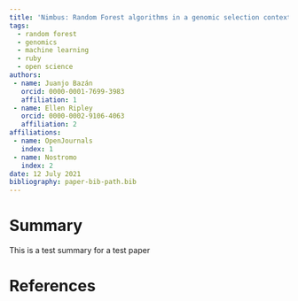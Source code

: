 ```yaml
---
title: 'Nimbus: Random Forest algorithms in a genomic selection context'
tags:
  - random forest
  - genomics
  - machine learning
  - ruby
  - open science
authors:
 - name: Juanjo Bazán
   orcid: 0000-0001-7699-3983
   affiliation: 1
 - name: Ellen Ripley
   orcid: 0000-0002-9106-4063
   affiliation: 2
affiliations:
 - name: OpenJournals
   index: 1
 - name: Nostromo
   index: 2
date: 12 July 2021
bibliography: paper-bib-path.bib
---
```


# Summary

This is a test summary for a test paper

# References
